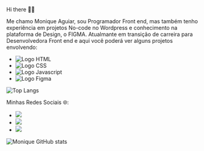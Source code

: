 Hi there 👩‍💻

Me chamo Monique Aguiar, sou Programador Front end, mas também tenho experiência em projetos No-code no Wordpress e conhecimento na plataforma de Design, o FIGMA. 
Atualmante em transição de carreira para Desenvolvedora Front end e aqui você poderá ver alguns projetos envolvendo:

- <img src="https://img.shields.io/badge/HTML5-E34F26?style=for-the-badge&logo=html5&logoColor=white" alt="Logo HTML" />
- <img src="https://img.shields.io/badge/CSS3-1572B6?style=for-the-badge&logo=css3&logoColor=white" alt="Logo CSS"/>
- <img src="https://img.shields.io/badge/JavaScript-F7DF1E?style=for-the-badge&logo=javascript&logoColor=black" alt="Logo Javascript"/>
- <img src="https://img.shields.io/badge/Figma-F24E1E?style=for-the-badge&logo=figma&logoColor=white" alt="Logo Figma" />

![Top Langs](https://github-readme-stats.vercel.app/api/top-langs/?username=monikeag&layout=compact)


Minhas Redes Sociais 🌐:


- <a href="https://www.instagram.com/moniquewebdsgn/"><img src="https://img.shields.io/badge/Instagram-E4405F?style=for-the-badge&logo=instagram&logoColor=white" target="_blank"/></a>
- <a href="https://www.linkedin.com/in/moniqueadsgn/"><img src="https://img.shields.io/badge/LinkedIn-0077B5?style=for-the-badge&logo=linkedin&logoColor=white"/></a>
- <a href="https://www.behance.net/guiamarke"><img src="https://img.shields.io/badge/-Behance-blue?style=for-the-badge&logo=behance&logoColor=white"/></a>




![Monique GitHub stats](https://github-readme-stats.vercel.app/api?username=monikeag&show_icons=true&theme=radical)



